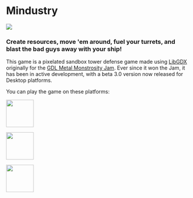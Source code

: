 # Mindustry
![](http://i.imgur.com/oogScJR.png)

### Create resources, move 'em around, fuel your turrets, and blast the bad guys away with your ship! 
This game is a pixelated sandbox tower defense game made using [LibGDX](https://libgdx.badlogicgames.com/) originally for the [GDL Metal Monstrosity Jam](https://itch.io/jam/gdl---metal-monstrosity-jam). Ever since it won the Jam, it has been in active development, with a beta 3.0 version now released for Desktop platforms. 

You can play the game on these platforms:

<a href="https://anuke.itch.io/mindustry"><img src="https://i.imgur.com/sk26hTV.png" width="auto" height="75"></a>

<a href="https://anuke.itch.io/mindustry"><img src="https://i.imgur.com/7hEpNAf.gifv" width="auto" height="75"></a>

<img src="https://i.imgur.com/8dF6l81.png" width="auto" height="75"></a>

